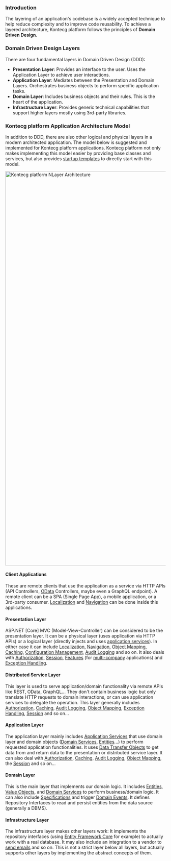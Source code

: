### Introduction

The layering of an application's codebase is a widely accepted technique to
help reduce complexity and to improve code reusability. To achieve a layered
architecture, Kontecg platform follows the principles of **Domain
Driven Design**.

### Domain Driven Design Layers

There are four fundamental layers in Domain Driven Design (DDD):

-   **Presentation Layer**: Provides an interface to the user. Uses the
    Application Layer to achieve user interactions.
-   **Application Layer**: Mediates between the Presentation and Domain
    Layers. Orchestrates business objects to perform specific
    application tasks.
-   **Domain Layer**: Includes business objects and their rules. This is the
    heart of the application.
-   **Infrastructure Layer**: Provides generic technical capabilities
    that support higher layers mostly using 3rd-party libraries.

### Kontecg platform Application Architecture Model

In addition to DDD, there are also other logical and physical layers in
a modern architected application. The model below is suggested and
implemented for Kontecg platform applications. Kontecg platform
not only makes implementing this model easier by providing base classes
and services, but also provides [startup templates](/Templates) to
directly start with this model.

[<img src="images/kontecg-nlayer-architecture.png" alt="Kontecg platform NLayer Architecture" class="img-thumbnail" width="1220" height="1236" />](https://raw.githubusercontent.com/aspnetboilerplate/aspnetboilerplate/master/doc/WebSite/images/kontecg-nlayer-architecture.png)

#### Client Applications

These are remote clients that use the application as a service via HTTP APIs
(API Controllers, [OData](OData-Integration.md) Controllers, maybe even a
GraphQL endpoint). A remote client can be a SPA (Single Page App), a mobile application, or
a 3rd-party consumer. [Localization](Localization.md) and
[Navigation](Navigation.md) can be done inside this applications.

#### Presentation Layer

ASP.NET \[Core\] MVC (Model-View-Controller) can be considered to be the
presentation layer. It can be a physical layer (uses application via
HTTP APIs) or a logical layer (directly injects and uses [application
services](Application-Services.md)). In either case it can include
[Localization](Localization.md), [Navigation](Navigation.md),
[Object Mapping](Object-To-Object-Mapping.md),
[Caching](Caching.md), [Configuration
Management](Setting-Management.md), [Audit
Logging](Audit-Logging.md) and so on. It also deals with
[Authorization](Authorization.md), [Session](Kontecg-Session.md),
[Features](Feature-Management.md) (for
[multi-company](Multi-Company.md) applications) and [Exception
Handling](Handling-Exceptions.md).

#### Distributed Service Layer

This layer is used to serve application/domain functionality via remote
APIs like REST, OData, GraphQL... They don't contain business logic but
only translate HTTP requests to domain interactions, or can use
application services to delegate the operation. This layer generally
includes [Authorization](Authorization.md), [Caching](Caching.md),
[Audit Logging](Audit-Logging.md), [Object
Mapping](Object-To-Object-Mapping.md), [Exception
Handling](Handling-Exceptions.md), [Session](Kontecg-Session.md) and so
on...

#### Application Layer

The application layer mainly includes [Application
Services](Application-Services.md) that use domain layer and domain
objects ([Domain Services](Domain-Services.md),
[Entities](Entities.md)...) to perform requested application
functionalities. It uses [Data Transfer
Objects](Data-Transfer-Objects.md) to get data from and return data
to the presentation or distributed service layer. It can also deal with
[Authorization](Authorization.md), [Caching](Caching.md), [Audit
Logging](Audit-Logging.md), [Object
Mapping](Object-To-Object-Mapping.md), the [Session](Kontecg-Session.md) and
so on...

#### Domain Layer

This is the main layer that implements our domain logic. It includes
[Entities](Entities.md), [Value Objects](Value-Objects.md), and [Domain
Services](Domain-Services.md) to perform business/domain logic. It can
also include [Specifications](Specifications.md) and trigger [Domain
Events](EventBus-Domain-Events.md). It defines Repository Interfaces
to read and persist entities from the data source (generally a DBMS).

#### Infrastructure Layer

The infrastructure layer makes other layers work: It implements
the repository interfaces (using [Entity Framework
Core](Entity-Framework-Core.md) for example) to actually work with a
real database. It may also include an integration to a vendor to [send
emails](Email-Sending.md) and so on. This is not a strict layer below
all layers, but actually supports other layers by implementing the abstract
concepts of them.

